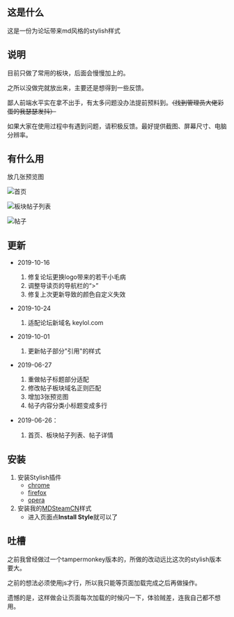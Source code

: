 ## 这是什么

这是一份为论坛带来md风格的stylish样式

## 说明

目前只做了常用的板块，后面会慢慢加上的。

之所以没做完就放出来，主要还是想得到一些反馈。

鄙人前端水平实在拿不出手，有太多问题没办法提前预料到。~~（找到管理员大佬彩蛋的我瑟瑟发抖）~~

如果大家在使用过程中有遇到问题，请积极反馈。最好提供截图、屏幕尺寸、电脑分辨率。


## 有什么用

放几张预览图

![首页](https://upload-images.jianshu.io/upload_images/11296261-2fe2ec1e917bbfd3.png?imageMogr2/auto-orient/strip%7CimageView2/2/w/1240)

![板块帖子列表](https://upload-images.jianshu.io/upload_images/11296261-9f1b27e93c2bebe2.png?imageMogr2/auto-orient/strip%7CimageView2/2/w/1240)

![帖子](https://upload-images.jianshu.io/upload_images/11296261-7cff9c09f5815e9b.png?imageMogr2/auto-orient/strip%7CimageView2/2/w/1240)

## 更新
- 2019-10-16
    1. 修复论坛更换logo带来的若干小毛病
    2. 调整导读页的导航栏的“>”
    3. 修复上次更新导致的颜色自定义失效

- 2019-10-24
    1. 适配论坛新域名 keylol.com

- 2019-10-01
    1. 更新帖子部分"引用"的样式

- 2019-06-27
    1. 重做帖子标题部分适配
    2. 修改帖子板块域名正则匹配
    3. 增加3张预览图
    4. 帖子内容分类小标题变成多行

- 2019-06-26：
    1. 首页、板块帖子列表、帖子详情
    
## 安装

1. 安装Stylish插件
    - [chrome](https://chrome.google.com/webstore/detail/stylish-custom-themes-for/fjnbnpbmkenffdnngjfgmeleoegfcffe)
    - [firefox](https://addons.mozilla.org/en-US/firefox/addon/stylish/)
    - [opera](https://addons.opera.com/en-gb/extensions/details/stylish/)
2. 安装我的[MDSteamCN](https://userstyles.org/styles/172244/mdsteamcn)样式
    - 进入页面点**Install Style**就可以了

## 吐槽

之前我曾经做过一个tampermonkey版本的，所做的改动远比这次的stylish版本要大。

之前的想法必须使用js才行，所以我只能等页面加载完成之后再做操作。

遗憾的是，这样做会让页面每次加载的时候闪一下，体验贼差，连我自己都不想用。
